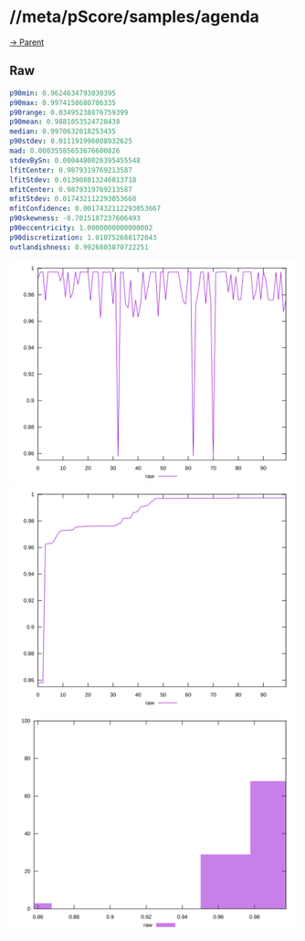 
# //meta/pScore/samples/agenda

[→ Parent](../..)


## Raw


```yaml
p90min: 0.9624634793030395
p90max: 0.9974158680706335
p90range: 0.03495238876759399
p90mean: 0.9881053524728438
median: 0.9970632018253435
p90stdev: 0.011191996008932625
mad: 0.00035585653676600826
stdevBySn: 0.0004480026395455548
lfitCenter: 0.9879319769213587
lfitStdev: 0.013908813246813718
mfitCenter: 0.9879319769213587
mfitStdev: 0.017432112293053668
mfitConfidence: 0.0017432112293053667
p90skewness: -0.7015187237606493
p90eccentricity: 1.0000000000000002
p90discretization: 1.010752688172043
outlandishness: 0.9926803870722251

```

![PLOT: raw-values](./raw/values.svg)![PLOT: raw-sorted](./raw/sorted.svg)![PLOT: raw-histogram](./raw/histogram.svg)